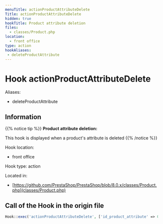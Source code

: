 ```yaml
---
menuTitle: actionProductAttributeDelete
Title: actionProductAttributeDelete
hidden: true
hookTitle: Product attribute deletion
files:
  - classes/Product.php
location:
  - front office
type: action
hookAliases:
 - deleteProductAttribute
---
```


# Hook actionProductAttributeDelete

Aliases: 
 - deleteProductAttribute



## Information

{{% notice tip %}}
**Product attribute deletion:** 

This hook is displayed when a product's attribute is deleted
{{% /notice %}}

Hook location:
  - front office

Hook type: action

Located in: 
  - [https://github.com/PrestaShop/PrestaShop/blob/8.0.x/classes/Product.php](classes/Product.php)

## Call of the Hook in the origin file

```php
Hook::exec('actionProductAttributeDelete', ['id_product_attribute' => 0, 'id_product' => (int) $this->id, 'deleteAllAttributes' => true])
```